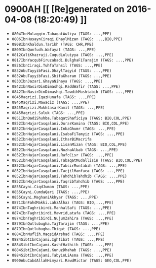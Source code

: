 # 0900AH [[ [Re]generated on 2016-04-08 (18:20:49) ]]

* `0804IbnMulaqqin.TabaqatAwliya (TAGS: ...,PPE)`
* `0806IbnHusaynCiraqi.DhaylMizan (TAGS: ...,BIO,PPE)`
* `0808IbnKhaldun.Tarikh (TAGS: CHR,PPE)`
* `0809IbnQunfudh.Wafayat (TAGS: ...,PPE)`
* `0812CaliKhazraji.CuqudLuluiyya (TAGS: ...,PPE)`
* `0817IbnYacqubFiruzabadi.BulghaFiTarajim (TAGS: ...,PPE)`
* `0826IbnCiraqi.TuhfaTahsil (TAGS: ...,PPE)`
* `0832AbuTayyibFasi.DhaylTaqyid (TAGS: ...,PPE)`
* `0832AbuTayyibFasi.ShifaGharam (TAGS: ...,PPE)`
* `0833IbnJazari.GhayaNihaya (TAGS: ...,PPE)`
* `0842IbnNasirDinDimashqi.RaddWafir (TAGS: ...,PPE)`
* `0842IbnNasirDinDimashqi.TawdihMushtabih (TAGS: ...,PPE)`
* `0845Maqrizi.IqazHunafa (TAGS: ...,PPE)`
* `0845Maqrizi.Mawaciz (TAGS: ...,PPE)`
* `0845Maqrizi.MukhtasarKamil (TAGS: ...,PPE)`
* `0845Maqrizi.Suluk (TAGS: ...,PPE)`
* `0851IbnQadiShuhba.TabaqatShaficiya (TAGS: BIO,COL,PPE)`
* `0852IbnHajarCasqalani.DurarKamina (TAGS: BIO,COL,PPE)`
* `0852IbnHajarCasqalani.InbaGhumr (TAGS: ...,PPE)`
* `0852IbnHajarCasqalani.IsabaFiTamyiz (TAGS: ...,PPE)`
* `0852IbnHajarCasqalani.ItharBiMacrifa`
* `0852IbnHajarCasqalani.LisanMizan (TAGS: BIO,COL,PPE)`
* `0852IbnHajarCasqalani.NuzhaAlbab (TAGS: ...,PPE)`
* `0852IbnHajarCasqalani.RafcCisr (TAGS: ...,PPE)`
* `0852IbnHajarCasqalani.TabaqatMudallisin (TAGS: BIO,COL,PPE)`
* `0852IbnHajarCasqalani.TabsirMuntabih (TAGS: ...,PPE)`
* `0852IbnHajarCasqalani.TacjilManfaca (TAGS: ...,PPE)`
* `0852IbnHajarCasqalani.TahdhibTahdhib (TAGS: ...,PPE)`
* `0852IbnHajarCasqalani.TaqribTahdhib (TAGS: ...,PPE)`
* `0855Cayni.CiqdJuman (TAGS: ...,PPE)`
* `0855Cayni.CumdaQari (TAGS: ...,PPE)`
* `0855Cayni.MaghaniAkhyar (TAGS: ...,PPE)`
* `0871IbnFahdMakki.LahzAlhaz (TAGS: BIO,...,PPE)`
* `0874IbnTaghribirdi.ManhalSafi (TAGS: ...,PPE)`
* `0874IbnTaghribirdi.MawridLatafa (TAGS: ...,PPE)`
* `0874IbnTaghribirdi.NujumZahira (TAGS: ...,PPE)`
* `0879IbnQutlubugha.TajTarajim (TAGS: ...,PPE)`
* `0879IbnQutlubugha.Thiqat (TAGS: ...,PPE)`
* `0884IbnMuflih.MaqsidArshad (TAGS: ...,PPE)`
* `0884SibtIbnCajami.Ightibat (TAGS: ...,PPE)`
* `0884SibtIbnCajami.KashfHathith (TAGS: ...,PPE)`
* `0884SibtIbnCajami.KunuzDhahab (TAGS: ...,PPE)`
* `0884SibtIbnCajami.TabyinLiAsma (TAGS: ...,PPE)`
* `0900AbuCabdAllahHimyari.RawdMictar (TAGS: GEO,COL,PPE)`
